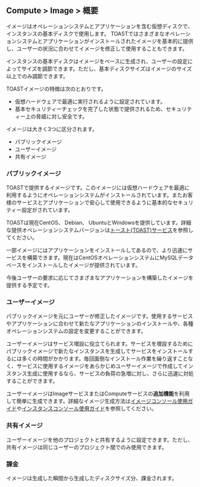 ## Compute > Image > 概要

イメージはオペレーションシステムとアプリケーションを含む仮想ディスクで、インスタンスの基本ディスクで使用します。 TOASTではさまざまなオペレーションシステムとアプリケーションがインストールされたイメージを基本的に提供し、ユーザーの状況に合わせてイメージを修正して使用することもできます。

インスタンスの基本ディスクはイメージをベースに生成され、ユーザーの設定によってサイズを調節できます。ただし、基本ディスクサイズはイメージのサイズ以上でのみ調節できます。

TOASTイメージの特徴は次のとおりです。

- 仮想ハードウェアで最適に実行されるように設定されています。
- 基本セキュリティーチェックを完了した状態で提供されるため、セキュリティー上の脅威に対し安全です。

イメージは大きく3つに区分されます。

* パブリックイメージ
* ユーザーイメージ
* 共有イメージ

### パブリックイメージ

TOASTで提供するイメージです。このイメージには仮想ハードウェアを最適に利用するようにオペレーションシステムがインストールされています。またお客様のサービスとアプリケーションで安心して使用できるように基本的なセキュリティー設定がされています。

TOASTは現在CentOS、 Debian、 UbuntuとWindowsを提供しています。詳細な提供オペレーションシステムバージョンは[トースト(TOAST)サービス](https://toast.com/service/compute/instance)を参照してください。

一部イメージにはアプリケーションをインストールしてあるので、より迅速にサービスを構築できます。現在はCentOSオペレーションシステムにMySQLデータベースをインストールしたイメージが提供されています。

今後ユーザーの要求に応じてさまざまなアプリケーションを構築したイメージを提供する予定です。

### ユーザーイメージ

パブリックイメージを元にユーザーが修正したイメージです。使用するサービスやアプリケーションに合わせて新たなアプリケーションのインストールや、各種オペレーションシステムの設定を変更することができます。

ユーザーイメージはサービス増設に役立てられます。サービスを増設するためにパブリックイメージで新たなインスタンスを生成してサービスをインストールするには多くの時間がかかります。毎回面倒なインストール作業を繰り返すことなく、サービスに使用するイメージをあらかじめユーザーイメージで作成してインスタンス生成に使用するなら、サービスの負荷の急増に対し、さらに迅速に対処することができます。

ユーザーイメージはImageサービスまたはComputeサービスの**追加機能**を利用して簡単に生成できます。詳細なイメージ生成方法は[イメージコンソール使用ガイド](/Compute/Image/ja/console-guide/)や[インスタンスコンソール使用ガイド](/Compute/Instance/ja/console-guide/)を参照してください。

### 共有イメージ

ユーザーイメージを他のプロジェクトと共有するように設定できます。ただし、共有イメージは同じユーザーのプロジェクト間でのみ使用できます。

### 課金

イメージは生成した瞬間から生成したディスクサイズ分、課金されます。

